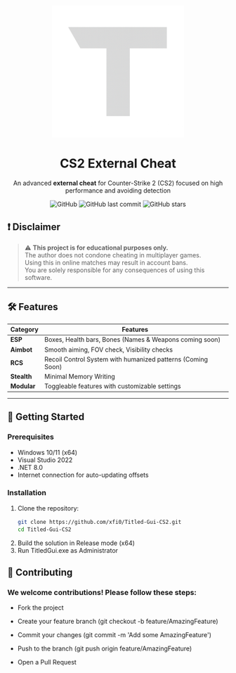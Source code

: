 <p align="center">
  <img src="https://github.com/xfi0/Titled-Gui-CS2/blob/master/Resources/MenuLogo.png?raw=true" alt="CS2 Cheat Logo" width="300">
</p>

<h1 align="center">CS2 External Cheat</h1>

<p align="center">
  An advanced <strong>external cheat</strong> for Counter-Strike 2 (CS2) focused on high performance and avoiding detection
</p>

<div align="center">
  
  ![GitHub](https://img.shields.io/github/license/xfi0/Titled-Gui-CS2?style=flat-square)
  ![GitHub last commit](https://img.shields.io/github/last-commit/xfi0/Titled-Gui-CS2?style=flat-square)
  ![GitHub stars](https://img.shields.io/github/stars/xfi0/Titled-Gui-CS2?style=flat-square)

</div>

## ❗ Disclaimer

> ⚠️ **This project is for educational purposes only.**  
> The author does not condone cheating in multiplayer games.  
> Using this in online matches may result in account bans.  
> You are solely responsible for any consequences of using this software.

---

## 🛠 Features

| Category       | Features                                                                 |
|----------------|--------------------------------------------------------------------------|
| **ESP**        | Boxes, Health bars, Bones (Names & Weapons coming soon)                  |
| **Aimbot**     | Smooth aiming, FOV check, Visibility checks                              |
| **RCS**        | Recoil Control System with humanized patterns (Coming Soon)              |
| **Stealth**    | Minimal Memory Writing                                                   |
| **Modular**    | Toggleable features with customizable settings                           |

---

## 🚀 Getting Started

### Prerequisites

- Windows 10/11 (x64)
- Visual Studio 2022
- .NET 8.0
- Internet connection for auto-updating offsets

### Installation

1. Clone the repository:
   ```bash
   git clone https://github.com/xfi0/Titled-Gui-CS2.git
   cd Titled-Gui-CS2
   ```
  2. Build the solution in Release mode (x64) 
  3. Run TitledGui.exe as Administrator

## 🤝 Contributing
### We welcome contributions! Please follow these steps:

- Fork the project

- Create your feature branch (git checkout -b feature/AmazingFeature)

- Commit your changes (git commit -m 'Add some AmazingFeature')

- Push to the branch (git push origin feature/AmazingFeature)

- Open a Pull Request
